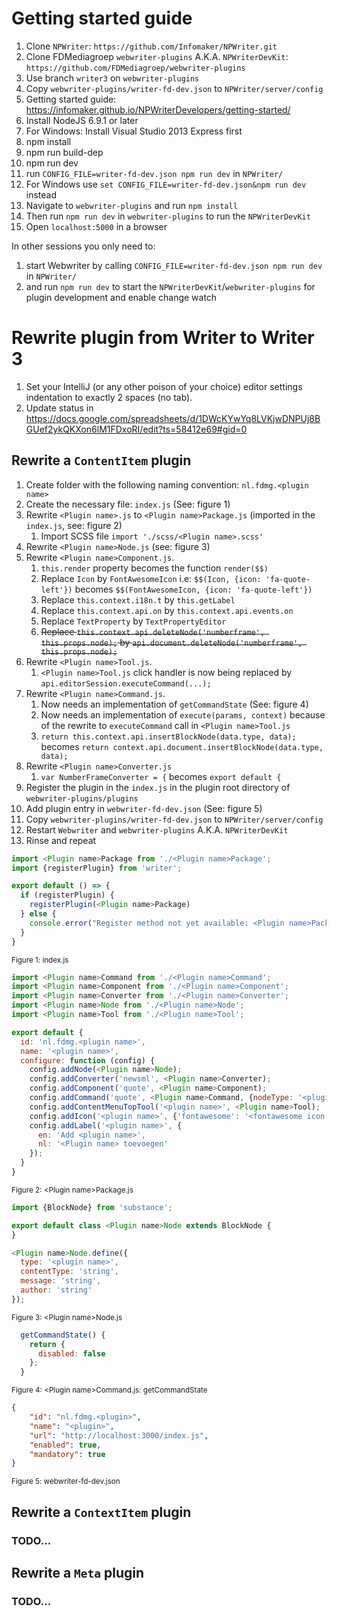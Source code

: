 # Getting started guide

1. Clone `NPWriter`: `https://github.com/Infomaker/NPWriter.git`
1. Clone FDMediagroep `webwriter-plugins` A.K.A. `NPWriterDevKit`: `https://github.com/FDMediagroep/webwriter-plugins`
1. Use branch `writer3` on `webwriter-plugins`
1. Copy `webwriter-plugins/writer-fd-dev.json` to `NPWriter/server/config`
1. Getting started guide: https://infomaker.github.io/NPWriterDevelopers/getting-started/
1. Install NodeJS 6.9.1 or later
  1. For Windows: Install Visual Studio 2013 Express first
  1. npm install
  1. npm run build-dep
  1. npm run dev
1. run `CONFIG_FILE=writer-fd-dev.json npm run dev` in `NPWriter/`
  1. For Windows use `set CONFIG_FILE=writer-fd-dev.json&npm run dev` instead
1. Navigate to `webwriter-plugins` and run `npm install`
1. Then run `npm run dev` in `webwriter-plugins` to run the `NPWriterDevKit`
1. Open `localhost:5000` in a browser

In other sessions you only need to:

1. start Webwriter by calling `CONFIG_FILE=writer-fd-dev.json npm run dev` in `NPWriter/`
1. and run `npm run dev` to start the `NPWriterDevKit`/`webwriter-plugins` for plugin development and enable change watch

# Rewrite plugin from Writer to Writer 3
1. Set your IntelliJ (or any other poison of your choice) editor settings indentation to exactly 2 spaces (no tab).
1. Update status in https://docs.google.com/spreadsheets/d/1DWcKYwYq8LVKjwDNPUj8BGUef2ykQKXon6lM1FDxoRI/edit?ts=58412e69#gid=0

## Rewrite a `ContentItem` plugin
1. Create folder with the following naming convention: `nl.fdmg.<plugin name>`
1. Create the necessary file: `index.js` (See: figure 1)
1. Rewrite `<Plugin name>.js` to `<Plugin name>Package.js` (imported in the `index.js`, see: figure 2)
    1. Import SCSS file `import './scss/<Plugin name>.scss'`
1. Rewrite `<Plugin name>Node.js` (see: figure 3)
1. Rewrite `<Plugin name>Component.js`.
    1. `this.render` property becomes the function `render($$)`
    1. Replace `Icon` by `FontAwesomeIcon` i.e: `$$(Icon, {icon: 'fa-quote-left'})` becomes `$$(FontAwesomeIcon, {icon: 'fa-quote-left'})`
    1. Replace `this.context.i18n.t` by `this.getLabel`
    1. Replace `this.context.api.on` by `this.context.api.events.on`
    1. Replace `TextProperty` by `TextPropertyEditor`
    1. ~~Replace `this.context.api.deleteNode('numberframe', this.props.node);` by `api.document.deleteNode('numberframe', this.props.node);`~~
1. Rewrite `<Plugin name>Tool.js`.
    1. `<Plugin name>Tool.js` click handler is now being replaced by `api.editorSession.executeCommand(...);`
1. Rewrite `<Plugin name>Command.js`.
    1. Now needs an implementation of `getCommandState` (See: figure 4)
    1. Now needs an implementation of `execute(params, context)` because of the rewrite to `executeCommand` call in `<Plugin name>Tool.js`
    1. `return this.context.api.insertBlockNode(data.type, data);` becomes `return context.api.document.insertBlockNode(data.type, data);`
1. Rewrite `<Plugin name>Converter.js`
    1. `var NumberFrameConverter = {` becomes `export default {`
1. Register the plugin in the `index.js` in the plugin root directory of `webwriter-plugins/plugins`
1. Add plugin entry in `webwriter-fd-dev.json` (See: figure 5)
1. Copy `webwriter-plugins/writer-fd-dev.json` to `NPWriter/server/config`
1. Restart `Webwriter` and `webwriter-plugins` A.K.A. `NPWriterDevKit`
1. Rinse and repeat
```javascript
import <Plugin name>Package from './<Plugin name>Package';
import {registerPlugin} from 'writer';

export default () => {
  if (registerPlugin) {
    registerPlugin(<Plugin name>Package)
  } else {
    console.error("Register method not yet available: <Plugin name>Package");
  }
}
```
<sup>Figure 1: index.js</sup>

```javascript
import <Plugin name>Command from './<Plugin name>Command';
import <Plugin name>Component from './<Plugin name>Component';
import <Plugin name>Converter from './<Plugin name>Converter';
import <Plugin name>Node from './<Plugin name>Node';
import <Plugin name>Tool from './<Plugin name>Tool';

export default {
  id: 'nl.fdmg.<plugin name>',
  name: '<plugin name>',
  configure: function (config) {
    config.addNode(<Plugin name>Node);
    config.addConverter('newsml', <Plugin name>Converter);
    config.addComponent('quote', <Plugin name>Component);
    config.addCommand('quote', <Plugin name>Command, {nodeType: '<plugin name>'});
    config.addContentMenuTopTool('<plugin name>', <Plugin name>Tool);
    config.addIcon('<plugin name>', {'fontawesome': '<fontawesome icon name>'});
    config.addLabel('<plugin name>', {
      en: 'Add <plugin name>',
      nl: '<Plugin name> toevoegen'
    });
  }
}
```
<sup>Figure 2: \<Plugin name\>Package.js</sup>

```javascript
import {BlockNode} from 'substance';

export default class <Plugin name>Node extends BlockNode {
}

<Plugin name>Node.define({
  type: '<plugin name>',
  contentType: 'string',
  message: 'string',
  author: 'string'
});
```
<sup>Figure 3: \<Plugin name\>Node.js</sup>

```javascript
  getCommandState() {
    return {
      disabled: false
    };
  }
```
<sup>Figure 4: \<Plugin name\>Command.js: getCommandState</sup>

```json
{
    "id": "nl.fdmg.<plugin>",
    "name": "<plugin>",
    "url": "http://localhost:3000/index.js",
    "enabled": true,
    "mandatory": true
}
```
<sup>Figure 5: webwriter-fd-dev.json</sup>

## Rewrite a `ContextItem` plugin
### TODO...

## Rewrite a `Meta` plugin
### TODO...
